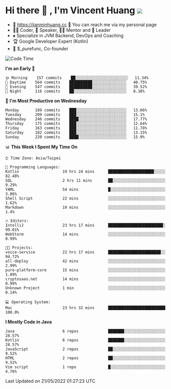 # Hi there 👋 , I'm Vincent Huang ![](https://komarev.com/ghpvc/?username=Jian-Min-Huang)
- 💎 https://jianminhuang.cc 🙋 You can reach me via my personal page
- 👨‍💻 Coder, 🎤 Speaker, 👨‍🏫 Mentor and 🚀 Leader
- ♠️ Specialize in JVM Backend, DevOps and Coaching
- 🏆 Google Developer Expert (Kotlin)
- 💼 $_purefunc, Co-founder

<!--START_SECTION:waka-->
![Code Time](http://img.shields.io/badge/Code%20Time-0%20secs-blue)

**I'm an Early 🐤** 

```text
🌞 Morning    157 commits    ██░░░░░░░░░░░░░░░░░░░░░░░   11.34% 
🌆 Daytime    564 commits    ██████████░░░░░░░░░░░░░░░   40.75% 
🌃 Evening    547 commits    ██████████░░░░░░░░░░░░░░░   39.52% 
🌙 Night      116 commits    ██░░░░░░░░░░░░░░░░░░░░░░░   8.38%

```
📅 **I'm Most Productive on Wednesday** 

```text
Monday       189 commits    ███░░░░░░░░░░░░░░░░░░░░░░   13.66% 
Tuesday      209 commits    ███░░░░░░░░░░░░░░░░░░░░░░   15.1% 
Wednesday    246 commits    ████░░░░░░░░░░░░░░░░░░░░░   17.77% 
Thursday     175 commits    ███░░░░░░░░░░░░░░░░░░░░░░   12.64% 
Friday       163 commits    ███░░░░░░░░░░░░░░░░░░░░░░   11.78% 
Saturday     182 commits    ███░░░░░░░░░░░░░░░░░░░░░░   13.15% 
Sunday       220 commits    ████░░░░░░░░░░░░░░░░░░░░░   15.9%

```


📊 **This Week I Spent My Time On** 

```text
⌚︎ Time Zone: Asia/Taipei

💬 Programming Languages: 
Kotlin                   19 hrs 24 mins      ████████████████████░░░░░   82.48% 
SQL                      2 hrs 11 mins       ██░░░░░░░░░░░░░░░░░░░░░░░   9.29% 
YAML                     54 mins             █░░░░░░░░░░░░░░░░░░░░░░░░   3.86% 
Shell Script             22 mins             ░░░░░░░░░░░░░░░░░░░░░░░░░   1.62% 
Markdown                 19 mins             ░░░░░░░░░░░░░░░░░░░░░░░░░   1.4%

🔥 Editors: 
IntelliJ                 23 hrs 17 mins      ████████████████████████░   99.01% 
WebStorm                 14 mins             ░░░░░░░░░░░░░░░░░░░░░░░░░   0.99%

🐱‍💻 Projects: 
voice-service            22 hrs 17 mins      ███████████████████████░░   94.72% 
all-deploy               42 mins             ░░░░░░░░░░░░░░░░░░░░░░░░░   2.99% 
pure-platform-core       15 mins             ░░░░░░░░░░░░░░░░░░░░░░░░░   1.09% 
cryptosaas.net           14 mins             ░░░░░░░░░░░░░░░░░░░░░░░░░   0.99% 
Unknown Project          1 min               ░░░░░░░░░░░░░░░░░░░░░░░░░   0.14%

💻 Operating System: 
Mac                      23 hrs 32 mins      █████████████████████████   100.0%

```

**I Mostly Code in Java** 

```text
Java                     6 repos             ███████░░░░░░░░░░░░░░░░░░   28.57% 
Kotlin                   6 repos             ███████░░░░░░░░░░░░░░░░░░   28.57% 
JavaScript               2 repos             ██░░░░░░░░░░░░░░░░░░░░░░░   9.52% 
HTML                     2 repos             ██░░░░░░░░░░░░░░░░░░░░░░░   9.52% 
Vim script               1 repo              █░░░░░░░░░░░░░░░░░░░░░░░░   4.76%

```



 Last Updated on 21/05/2022 01:27:23 UTC
<!--END_SECTION:waka-->
